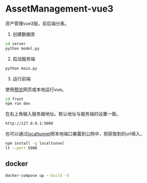 # AssetManagement-vue3

资产管理vue3版，前后端分离。

1. 创建数据库

```cmd
cd server
python model.py
```

2. 启动服务端

```cmd
python main.py
```

3. 运行前端

使用[预览](https://qiuyingjun.github.io/AssetManagement-vue3/#/)网页或本地运行vue。

```cmd
cd front
npm run dev
```

在右上角输入服务器地址。默认地址与服务端的设置一致。

```cmd
http://127.0.0.1:5000
```

也可以通过[localtunnel](https://github.com/localtunnel/localtunnel)把本地端口暴露到公网中，把获取到的url填入。

```cmd
npm install -g localtunnel
lt --port 5000
```
## docker

```cmd
docker-compose up --build -d
```